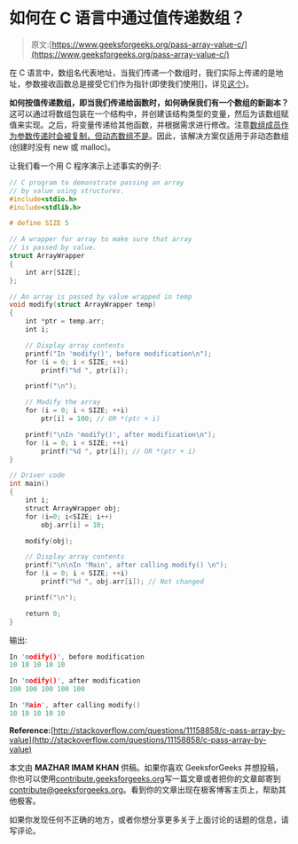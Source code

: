 # 如何在 C 语言中通过值传递数组？

> 原文:[https://www.geeksforgeeks.org/pass-array-value-c/](https://www.geeksforgeeks.org/pass-array-value-c/)

在 C 语言中，数组名代表地址，当我们传递一个数组时，我们实际上传递的是地址，参数接收函数总是接受它们作为指针(即使我们使用[]，详见[这个](https://www.geeksforgeeks.org/why-c-treats-array-parameters-as-pointers/))。

**如何按值传递数组，即当我们传递给函数时，如何确保我们有一个数组的新副本？**
这可以通过将数组包装在一个结构中，并创建该结构类型的变量，然后为该数组赋值来实现。之后，将变量传递给其他函数，并根据需求进行修改。注意[数组成员作为参数传递时会被复制，但动态数组不是](https://www.geeksforgeeks.org/are-array-members-deeply-copied/)。因此，该解决方案仅适用于非动态数组(创建时没有 new 或 malloc)。

让我们看一个用 C 程序演示上述事实的例子:

```cpp
// C program to demonstrate passing an array
// by value using structures.
#include<stdio.h>
#include<stdlib.h>

# define SIZE 5

// A wrapper for array to make sure that array
// is passed by value.
struct ArrayWrapper
{
    int arr[SIZE];
};

// An array is passed by value wrapped in temp
void modify(struct ArrayWrapper temp)
{
    int *ptr = temp.arr;
    int i;

    // Display array contents
    printf("In 'modify()', before modification\n");
    for (i = 0; i < SIZE; ++i)
        printf("%d ", ptr[i]);

    printf("\n");

    // Modify the array
    for (i = 0; i < SIZE; ++i)
        ptr[i] = 100; // OR *(ptr + i)

    printf("\nIn 'modify()', after modification\n");
    for (i = 0; i < SIZE; ++i)
        printf("%d ", ptr[i]); // OR *(ptr + i)
}

// Driver code
int main()
{
    int i;
    struct ArrayWrapper obj;
    for (i=0; i<SIZE; i++)
        obj.arr[i] = 10;

    modify(obj);

    // Display array contents
    printf("\n\nIn 'Main', after calling modify() \n");
    for (i = 0; i < SIZE; ++i)
        printf("%d ", obj.arr[i]); // Not changed

    printf("\n");

    return 0;
}
```

输出:

```cpp
In 'modify()', before modification
10 10 10 10 10 

In 'modify()', after modification
100 100 100 100 100 

In 'Main', after calling modify() 
10 10 10 10 10 

```

 **Reference:**[http://stackoverflow.com/questions/11158858/c-pass-array-by-value](http://stackoverflow.com/questions/11158858/c-pass-array-by-value)

本文由 **MAZHAR IMAM KHAN** 供稿。如果你喜欢 GeeksforGeeks 并想投稿，你也可以使用[contribute.geeksforgeeks.org](http://www.contribute.geeksforgeeks.org)写一篇文章或者把你的文章邮寄到 contribute@geeksforgeeks.org。看到你的文章出现在极客博客主页上，帮助其他极客。

如果你发现任何不正确的地方，或者你想分享更多关于上面讨论的话题的信息，请写评论。